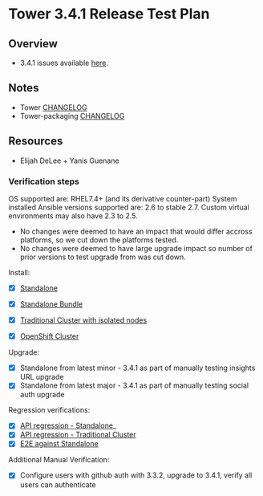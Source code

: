 # Tower 3.4.1 Release Test Plan

## Overview

* 3.4.1 issues available [here](https://github.com/ansible/tower/issues?q=is%3Aissue+milestone%3Arelease_3.4.1).


## Notes

* Tower [CHANGELOG](https://github.com/ansible/tower/compare/release_3.4.0...release_3.4.1)
* Tower-packaging [CHANGELOG](https://github.com/ansible/tower-packaging/compare/release_3.4.0...release_3.4.1)


## Resources

* Elijah DeLee + Yanis Guenane


### Verification steps

OS supported are: RHEL7.4+ (and its derivative counter-part)
System installed Ansible versions supported are: 2.6 to stable 2.7.
Custom virtual environments may also have 2.3 to 2.5.

* No changes were deemed to have an impact that would differ accross platforms, so we cut down the platforms tested.
* No changes were deemed to have large upgrade impact so number of prior versions to test upgrade from was cut down.

Install:

  * [x] [Standalone](http://jenkins.ansible.eng.rdu2.redhat.com/job/Test_Tower_Install/1301)
  * [x] [Standalone Bundle](http://jenkins.ansible.eng.rdu2.redhat.com/view/Tower/job/Test_Tower_Bundle_Install/1784/)
  * [x] [Traditional Cluster with isolated nodes](http://jenkins.ansible.eng.rdu2.redhat.com/job/Test_Tower_Install/1302/parameters/)
  * [x] [OpenShift Cluster](http://jenkins.ansible.eng.rdu2.redhat.com/view/Tower/job/Test_Tower_OpenShift_Deploy/521/)


Upgrade:

  * [x] Standalone from latest minor - 3.4.1 as part of manually testing insights URL upgrade
  * [x] Standalone from latest major - 3.4.1 as part of manually testing social auth upgrade

Regression verifications:

  * [x] [API regression - Standalone](http://jenkins.ansible.eng.rdu2.redhat.com/job/Test_Tower_Integration_Plain/261)_
  * [x] [API regression - Traditional Cluster](http://jenkins.ansible.eng.rdu2.redhat.com/view/Tower/job/Test_Tower_Integration_Cluster_Plain/58/)
  * [x] [E2E against Standalone](http://jenkins.ansible.eng.rdu2.redhat.com/view/Tower/job/Test_Tower_E2E/1331/)

 Additional Manual Verification:

  * [x] Configure users with github auth with 3.3.2, upgrade to 3.4.1, verify all users can authenticate
